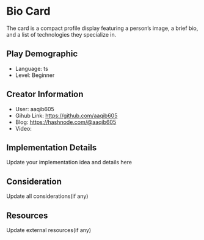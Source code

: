 # Bio Card

The card is a compact profile display featuring a person’s image, a brief bio, and a list of technologies they specialize in.

## Play Demographic

- Language: ts
- Level: Beginner

## Creator Information

- User: aaqib605
- Gihub Link: https://github.com/aaqib605
- Blog: https://hashnode.com/@aaqib605
- Video: 

## Implementation Details

Update your implementation idea and details here

## Consideration

Update all considerations(if any)

## Resources

Update external resources(if any)
